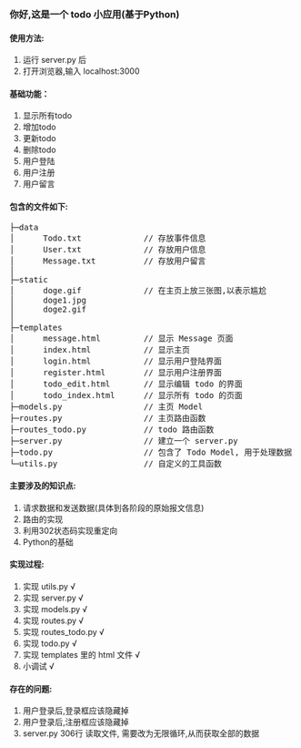 ### 你好,这是一个 todo 小应用(基于Python)

#### 使用方法:
1. 运行 server.py 后
2. 打开浏览器,输入 localhost:3000

#### 基础功能：
1. 显示所有todo
2. 增加todo 
3. 更新todo 
4. 删除todo 
5. 用户登陆
6. 用户注册
7. 用户留言

#### 包含的文件如下:
<pre>
├─data 
│      Todo.txt             // 存放事件信息
│      User.txt             // 存放用户信息
│	   Message.txt			// 存放用户留言
│		
├─static
│      doge.gif             // 在主页上放三张图,以表示尴尬
│      doge1.jpg			
│      doge2.gif
│
├─templates
│      message.html      	// 显示 Message 页面	
│      index.html           // 显示主页
│      login.html           // 显示用户登陆界面
│      register.html        // 显示用户注册界面
│      todo_edit.html       // 显示编辑 todo 的界面
│      todo_index.html      // 显示所有 todo 的页面
├─models.py					// 主页 Model
├─routes.py					// 主页路由函数
├─routes_todo.py            // todo 路由函数 
├─server.py         		// 建立一个 server.py
├─todo.py                   // 包含了 Todo Model, 用于处理数据
└─utils.py					// 自定义的工具函数
</pre>

#### 主要涉及的知识点:
1. 请求数据和发送数据(具体到各阶段的原始报文信息)
2. 路由的实现
3. 利用302状态码实现重定向
4. Python的基础

#### 实现过程:
1. 实现 utils.py √
2. 实现 server.py √
3. 实现 models.py √
4. 实现 routes.py √
5. 实现 routes_todo.py √
6. 实现 todo.py √ 
7. 实现 templates 里的 html 文件 √
8. 小调试 √

#### 存在的问题:
1. 用户登录后,登录框应该隐藏掉
2. 用户登录后,注册框应该隐藏掉
3. server.py 306行 读取文件, 需要改为无限循环,从而获取全部的数据
 